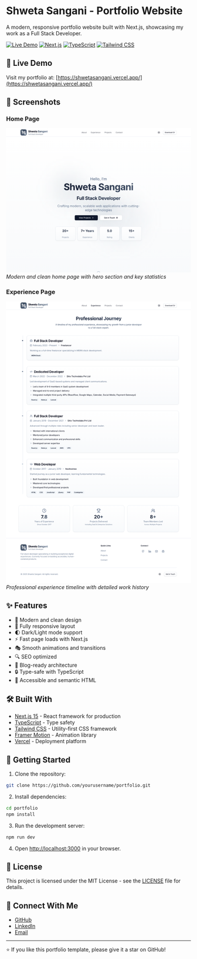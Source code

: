 # Shweta Sangani - Portfolio Website

A modern, responsive portfolio website built with Next.js, showcasing my work as a Full Stack Developer.

[![Live Demo](https://img.shields.io/badge/Live%20Demo-Portfolio-blue?style=for-the-badge)](https://shwetasangani.vercel.app/)
[![Next.js](https://img.shields.io/badge/Next.js-15-black?style=for-the-badge&logo=next.js)](https://nextjs.org/)
[![TypeScript](https://img.shields.io/badge/TypeScript-5-blue?style=for-the-badge&logo=typescript)](https://www.typescriptlang.org/)
[![Tailwind CSS](https://img.shields.io/badge/Tailwind%20CSS-3-38B2AC?style=for-the-badge&logo=tailwind-css)](https://tailwindcss.com/)

## 🌟 Live Demo

Visit my portfolio at: [https://shwetasangani.vercel.app/](https://shwetasangani.vercel.app/)

## 📸 Screenshots

### Home Page

![Home Page](/public/screenshots/home.png)
_Modern and clean home page with hero section and key statistics_

### Experience Page

![Experience Page](/public/screenshots/experience.png)
_Professional experience timeline with detailed work history_

## ✨ Features

- 🎨 Modern and clean design
- 📱 Fully responsive layout
- 🌓 Dark/Light mode support
- ⚡ Fast page loads with Next.js
- 🎭 Smooth animations and transitions
- 🔍 SEO optimized
- 📝 Blog-ready architecture
- 🔒 Type-safe with TypeScript
- 🎯 Accessible and semantic HTML

## 🛠️ Built With

- [Next.js 15](https://nextjs.org/) - React framework for production
- [TypeScript](https://www.typescriptlang.org/) - Type safety
- [Tailwind CSS](https://tailwindcss.com/) - Utility-first CSS framework
- [Framer Motion](https://www.framer.com/motion/) - Animation library
- [Vercel](https://vercel.com) - Deployment platform

## 🚀 Getting Started

1. Clone the repository:

```bash
git clone https://github.com/yourusername/portfolio.git
```

2. Install dependencies:

```bash
cd portfolio
npm install
```

3. Run the development server:

```bash
npm run dev
```

4. Open [http://localhost:3000](http://localhost:3000) in your browser.

## 📝 License

This project is licensed under the MIT License - see the [LICENSE](LICENSE) file for details.

## 👋 Connect With Me

- [GitHub](https://github.com/shwetasangani30)
- [LinkedIn](https://linkedin.com/in/shweta-sangani-7434b2131)
- [Email](mailto:shweta.sangani30@gmail.com)

---

⭐️ If you like this portfolio template, please give it a star on GitHub!
